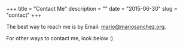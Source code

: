 +++
title = "Contact Me"
description = ""
date = "2015-06-30"
slug = "contact"
+++

The best way to reach me is by Email: <a href="mailto:mario@mariosanchez.org">mario@mariosanchez.org</a>.

For other ways to contact me, look below :)



